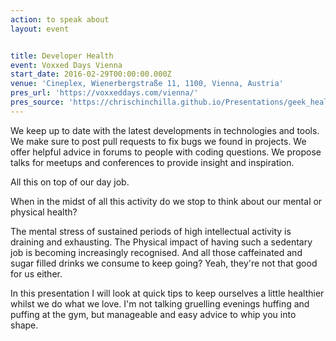 ```yaml
---
action: to speak about
layout: event


title: Developer Health
event: Voxxed Days Vienna
start_date: 2016-02-29T00:00:00.000Z
venue: 'Cineplex, Wienerbergstraße 11, 1100, Vienna, Austria'
pres_url: 'https://voxxeddays.com/vienna/'
pres_source: 'https://chrischinchilla.github.io/Presentations/geek_health/voxxed_days.html'
---
```


We keep up to date with the latest developments in technologies and tools. We make sure to post pull requests to fix bugs we found in projects. We offer helpful advice in forums to people with coding questions. We propose talks for meetups and conferences to provide insight and inspiration.

All this on top of our day job.

When in the midst of all this activity do we stop to think about our mental or physical health?

The mental stress of sustained periods of high intellectual activity is draining and exhausting. The Physical impact of having such a sedentary job is becoming increasingly recognised. And all those caffeinated and sugar filled drinks we consume to keep going? Yeah, they're not that good for us either.

In this presentation I will look at quick tips to keep ourselves a little healthier whilst we do what we love. I'm not talking gruelling evenings huffing and puffing at the gym, but manageable and easy advice to whip you into shape.
